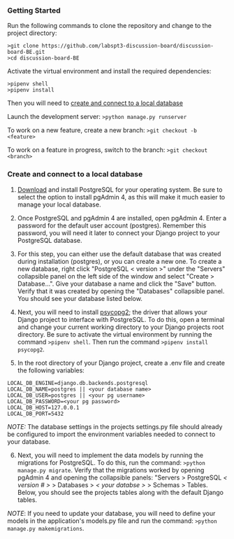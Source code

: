 ### Getting Started

Run the following commands to clone the repository and change to the project directory:
```
>git clone https://github.com/labspt3-discussion-board/discussion-board-BE.git
>cd discussion-board-BE
```

Activate the virtual environment and install the required dependencies:
```
>pipenv shell
>pipenv install
```

Then you will need to [create and connect to a local database](#)

Launch the development server: `>python manage.py runserver`

To work on a new feature, create a new branch: `>git checkout -b <feature>`

To work on a feature in progress, switch to the branch: `>git checkout <branch>`

### Create and connect to a local database

1. [Download](https://www.postgresql.org/download/) and install PostgreSQL for your operating system. Be sure to select the option to install pgAdmin 4, as this will make it much easier to manage your local database.

2. Once PostgreSQL and pgAdmin 4 are installed, open pgAdmin 4. Enter a password for the default user account (postgres). Remember this password, you will need it later to connect your Django project to your PostgreSQL database.

3. For this step, you can either use the default database that was created during installation (postgres), or you can create a new one. To create a new database, right click "PostgreSQL < version >" under the "Servers" collapsible panel on the left side of the window and select "Create > Database...". Give your database a name and click the "Save" button. Verify that it was created by opening the "Databases" collapsible panel. You should see your database listed below.

4. Next, you will need to install [psycopg2](http://initd.org/psycopg/); the driver that allows your Django project to interface with PostgreSQL. To do this, open a terminal and change your current working directory to your Django projects root directory. Be sure to activate the virtual environment by running the command `>pipenv shell`. Then run the command `>pipenv install psycopg2`. 

5. In the root directory of your Django project, create a .env file and create the following variables:

```
LOCAL_DB_ENGINE=django.db.backends.postgresql
LOCAL_DB_NAME=postgres || <your database name>
LOCAL_DB_USER=postgres || <your pg username>
LOCAL_DB_PASSWORD=<your pg password>
LOCAL_DB_HOST=127.0.0.1
LOCAL_DB_PORT=5432
```

*NOTE:* The database settings in the projects settings.py file should already be configured to import the environment variables needed to connect to your database.

6. Next, you will need to implement the data models by running the migrations for PostgreSQL. To do this, run the command: `>python manage.py migrate`. Verify that the migrations worked by opening pgAdmin 4 and opening the collapsible panels: "Servers > PostgreSQL *< version # >* > Databases > *< your databse >* > Schemas > Tables. Below, you should see the projects tables along with the default Django tables.

*NOTE*: If you need to update your database, you will need to define your models in the application's models.py file and run the command: `>python manage.py makemigrations`.

